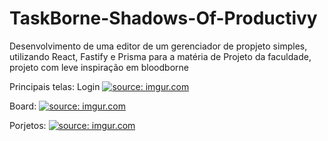 # TaskBorne-Shadows-Of-Productivy

Desenvolvimento de uma editor de um gerenciador de propjeto simples, utilizando React, Fastify e Prisma para a matéria de Projeto da faculdade, projeto com leve inspiração em bloodborne


Principais telas:
Login
<a href="https://imgur.com/WD5GAGZ"><img src="https://i.imgur.com/WD5GAGZ.png" title="source: imgur.com" /></a>

Board:
<a href="https://imgur.com/C3FPsd8"><img src="https://i.imgur.com/C3FPsd8.png" title="source: imgur.com" /></a>

Porjetos:
<a href="https://imgur.com/YZD0bwe"><img src="https://i.imgur.com/YZD0bwe.png" title="source: imgur.com" /></a>
